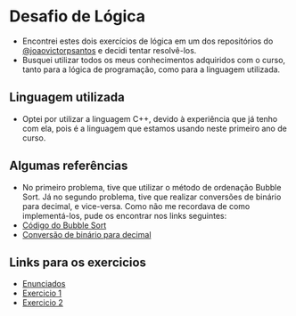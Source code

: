 # Desafio de Lógica
- Encontrei estes dois exercícios de lógica em um dos repositórios do [@joaovictorpsantos](https://github.com/joaovictorpsantos) e decidi tentar resolvê-los.
- Busquei utilizar todos os meus conhecimentos adquiridos com o curso, tanto para a lógica de programação, como para a linguagem utilizada.

## Linguagem utilizada
- Optei por utilizar a linguagem C++, devido à experiência que já tenho com ela, pois é a linguagem que estamos usando neste primeiro ano de curso.

## Algumas referências
- No primeiro problema, tive que utilizar o método de ordenação Bubble Sort. Já no segundo problema, tive que realizar conversões de binário para decimal, e vice-versa. Como não me recordava de como implementá-los, pude os encontrar nos links seguintes:
- [Código do Bubble Sort](http://devfuria.com.br/logica-de-programacao/exemplos-na-linguagem-c-do-algoritmo-bubble-sort/)
- [Conversão de binário para decimal](https://www.youtube.com/watch?v=zToihF2FE9I)

## Links para os exercicios
- [Enunciados](https://github.com/shioheii/Desafio-de-Logica/blob/main/Exerc%C3%ADcios%20de%20L%C3%B3gica/Teste%20programa%C3%A7%C3%A3o%20N2%20(1).pdf)
- [Exercicio 1](https://github.com/shioheii/Desafio-de-Logica/blob/main/Exerc%C3%ADcios%20de%20L%C3%B3gica/Exercicio%201.cpp)
- [Exercicio 2](https://github.com/shioheii/Desafio-de-Logica/blob/main/Exerc%C3%ADcios%20de%20L%C3%B3gica/Exercicio%202.cpp)
